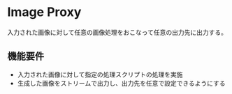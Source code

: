 # Image Proxy

入力された画像に対して任意の画像処理をおこなって任意の出力先に出力する。

## 機能要件

* 入力された画像に対して指定の処理スクリプトの処理を実施
* 生成した画像をストリームで出力し、出力先を任意で設定できるようにする

